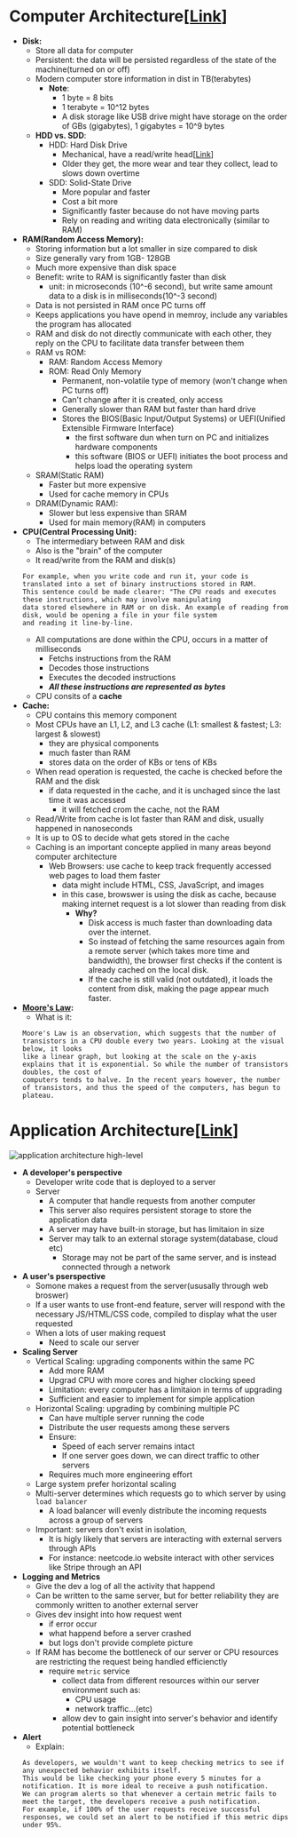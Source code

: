 # Computer Architecture[[Link](https://neetcode.io/courses/system-design-for-beginners/1)]

- __Disk:__
    - Store all data for computer
    - Persistent: the data will be persisted regardless of the state of the machine(turned on or off)
    - Modern computer store information in dist in TB(terabytes)
        - __Note__: 
            - 1 byte = 8 bits
            - 1 terabyte = 10^12 bytes
            - A disk storage like USB drive might have storage on the order of GBs (gigabytes), 1 gigabytes = 10^9 bytes
    - __HDD vs. SDD__:
        - HDD: Hard Disk Drive
            - Mechanical, have a read/write head[[Link](https://en.wikipedia.org/wiki/Disk_read-and-write_head)]
            - Older they get, the more wear and tear they collect, lead to slows down overtime
        - SDD: Solid-State Drive
            - More popular and faster
            - Cost a bit more
            - Significantly faster because do not have moving parts
            - Rely on reading and writing data electronically (similar to RAM)
- __RAM(Random Access Memory):__
    - Storing information but a lot smaller in size compared to disk
    - Size generally vary from 1GB- 128GB
    - Much more expensive than disk space
    - Benefit: write to RAM is significantly faster than disk
        - unit: in microseconds (10^-6 second), but write same amount data to a disk is in milliseconds(10^-3 second)
    - Data is not persisted in RAM once PC turns off
    - Keeps applications you have opend in memroy, include any variables the program has allocated
    - RAM and disk do not directly communicate with each other, they reply on the CPU to facilitate data transfer between them
    - RAM vs ROM:
        - RAM: Random Access Memory
        - ROM: Read Only Memory
            - Permanent, non-volatile type of memory (won't change when PC turns off)
            - Can't change after it is created, only access
            - Generally slower than RAM but faster than hard drive
            - Stores the BIOS(Basic Input/Output Systems) or UEFI(Unified Extensible Firmware Interface)
                - the first software dun when turn on PC and initializes hardware components
                - this software (BIOS or UEFI) initiates the boot process and helps load the operating system
    - SRAM(Static RAM)
        - Faster but more expensive
        - Used for cache memory in CPUs
    - DRAM(Dynamic RAM):
        - Slower but less expensive than SRAM
        - Used for main memory(RAM) in computers
- __CPU(Central Processing Unit):__
    - The intermediary between RAM and disk
    - Also is the "brain" of the computer
    - It read/write from the RAM and disk(s)
    ```text
    For example, when you write code and run it, your code is translated into a set of binary instructions stored in RAM.
    This sentence could be made clearer: "The CPU reads and executes these instructions, which may involve manipulating 
    data stored elsewhere in RAM or on disk. An example of reading from disk, would be opening a file in your file system 
    and reading it line-by-line.
    ```
    - All computations are done within the CPU, occurs in a matter of milliseconds
        - Fetchs instructions from the RAM
        - Decodes those instructions
        - Executes the decoded instructions
        - ___All these instructions are represented as bytes___
    - CPU consits of a __cache__
- __Cache:__
    - CPU contains this memory component
    - Most CPUs have an L1, L2, and L3 cache (L1: smallest & fastest; L3: largest & slowest)
        - they are physical components
        - much faster than RAM
        - stores data on the order of KBs or tens of KBs
    - When read operation is requested, the cache is checked before the RAM and the disk
        - if data requested in the cache, and it is unchaged since the last time it was accessed
            - it will fetched crom the cache, not the RAM
    - Read/Write from cache is lot faster than RAM and disk, usually happened in nanoseconds
    - It is up to OS to decide what gets stored in the cache
    - Caching is an important concepte applied in many areas beyond computer architecture
        - Web Browsers: use cache to keep track frequently accessed web pages to load them faster
            - data might include HTML, CSS, JavaScript, and images
            - in this case, browswer is using the disk as cache, because making internet request is a lot slower than reading from disk
                - __Why?__
                    - Disk access is much faster than downloading data over the internet.
                    - So instead of fetching the same resources again from a remote server (which takes more time and bandwidth), the browser first checks if the content is already cached on the local disk.
                    - If the cache is still valid (not outdated), it loads the content from disk, making the page appear much faster.
- __[Moore's Law](https://en.wikipedia.org/wiki/Moore%27s_law):__
    - What is it:
    ```text
    Moore's Law is an observation, which suggests that the number of transistors in a CPU double every two years. Looking at the visual below, it looks 
    like a linear graph, but looking at the scale on the y-axis explains that it is exponential. So while the number of transistors doubles, the cost of 
    computers tends to halve. In the recent years however, the number of transistors, and thus the speed of the computers, has begun to plateau.
    ```  

# Application Architecture[[Link](https://neetcode.io/courses/system-design-for-beginners/1)]
![application architecture high-level](../imgs/sharpen=1.avif)
- __A developer's perspective__
    - Developer write code that is deployed to a server
    - Server
        - A computer that handle requests from another computer
        - This server also requires persistent storage to store the application data
        - A server may have built-in storage, but has limitaion in size
        - Server may talk to an external storage system(database, cloud etc)
            - Storage may not be part of the same server, and is instead connected through a network
- __A user's pserspective__
    - Somone makes a request from the server(ususally through web broswer)
    - If a user wants to use front-end feature, server will respond with the necessary JS/HTML/CSS code, compiled to display what the user requested
    - When a lots of user making request
        - Need to scale our server
- __Scaling Server__
    - Vertical Scaling: upgrading components within the same PC
        - Add more RAM
        - Upgrad CPU with more cores and higher clocking speed
        - Limitation: every computer has a limitaion in terms of upgrading
        - Sufficient and easier to implement for simple application
    - Horizontal Scaling: upgrading by combining multiple PC
        - Can have multiple server running the code
        - Distribute the user requests among these servers
        - Ensure:
            - Speed of each server remains intact
            - If one server goes down, we can direct traffic to other servers
        - Requires much more engineering effort
    - Large system prefer horizontal scaling
    - Multi-server determines which requests go to which server by using `load balancer`
        - A load balancer will evenly distribute the incoming requests across a group of servers
    - Important: servers don't exist in isolation,
        - It is higly likely that servers are interacting with external servers through APIs
        - For instance: neetcode.io website interact with other services like Stripe through an API
- __Logging and Metrics__
    - Give the dev a log of all the activity that happend
    - Can be written to the same server, but for better reliability they are commonly written to another external server
    - Gives dev insight into how request went
        - if error occur
        - what happend before a server crashed
        - but logs don't provide complete picture
    - If RAM has become the bottleneck of our server or CPU resources are restricting the request being handled efficienctly
        - require `metric` service
            - collect data from different resources within our server environment such as:
                - CPU usage
                - network traffic...(etc)
            - allow dev to gain insight into server's behavior and identify potential bottleneck
- __Alert__
    - Explain:
    ```text
    As developers, we wouldn't want to keep checking metrics to see if any unexpected behavior exhibits itself. 
    This would be like checking your phone every 5 minutes for a notification. It is more ideal to receive a push notification. 
    We can program alerts so that whenever a certain metric fails to meet the target, the developers receive a push notification.
    For example, if 100% of the user requests receive successful responses, we could set an alert to be notified if this metric dips under 95%.
    ```